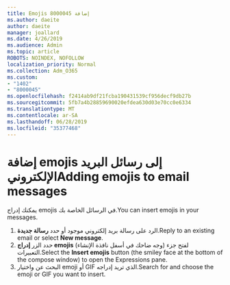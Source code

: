 ```yaml
---
title: Emojis إضافة 8000045
ms.author: daeite
author: daeite
manager: joallard
ms.date: 4/26/2019
ms.audience: Admin
ms.topic: article
ROBOTS: NOINDEX, NOFOLLOW
localization_priority: Normal
ms.collection: Adm_O365
ms.custom:
- "1402"
- "8000045"
ms.openlocfilehash: f2414ab9df21fcba190431539cf956decf9db27b
ms.sourcegitcommit: 5fb7a4b28859690020efdea630d03e70cc0e6334
ms.translationtype: MT
ms.contentlocale: ar-SA
ms.lasthandoff: 06/28/2019
ms.locfileid: "35377468"
---
```

# <a name="adding-emojis-to-email-messages"></a><span data-ttu-id="39087-102">إضافة emojis إلى رسائل البريد الإلكتروني</span><span class="sxs-lookup"><span data-stu-id="39087-102">Adding emojis to email messages</span></span>

<span data-ttu-id="39087-103">يمكنك إدراج emojis في الرسائل الخاصة بك.</span><span class="sxs-lookup"><span data-stu-id="39087-103">You can insert emojis in your messages.</span></span>

1. <span data-ttu-id="39087-104">الرد على رسالة بريد إلكتروني موجود أو حدد **رسالة جديدة**.</span><span class="sxs-lookup"><span data-stu-id="39087-104">Reply to an existing email or select **New message**.</span></span>
1. <span data-ttu-id="39087-105">حدد الزر **إدراج emojis** (وجه ضاحك في أسفل نافذة الإنشاء) لفتح جزء التعبيرات.</span><span class="sxs-lookup"><span data-stu-id="39087-105">Select the **Insert emojis** button (the smiley face at the bottom of the compose window) to open the Expressions pane.</span></span>
1. <span data-ttu-id="39087-106">البحث عن واختيار emoji أو GIF الذي تريد إدراجه.</span><span class="sxs-lookup"><span data-stu-id="39087-106">Search for and choose the emoji or GIF you want to insert.</span></span>